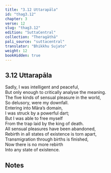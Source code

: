 ```yaml
---
title: "3.12 Uttarapāla"
id: "thag3.12"
chapter: 3
verse: 12
slug: "thag3.12"
edition: "SuttaCentral"
collection: "Theragāthā"
pali_source: "suttacentral"
translator: "Bhikkhu Sujato"
weight: 12
bookHidden: true
---
```


## 3.12 Uttarapāla  

Sadly, I was intelligent and peaceful,  
But only enough to critically analyse the meaning.  
The five kinds of sensual pleasure in the world,  
So delusory, were my downfall.  
Entering into Māra’s domain,  
I was struck by a powerful dart;  
But I was able to free myself  
From the trap laid by the king of death.  
All sensual pleasures have been abandoned,  
Rebirth in all states of existence is torn apart,  
Transmigration through births is finished,  
Now there is no more rebirth  
Into any state of existence.

## Notes